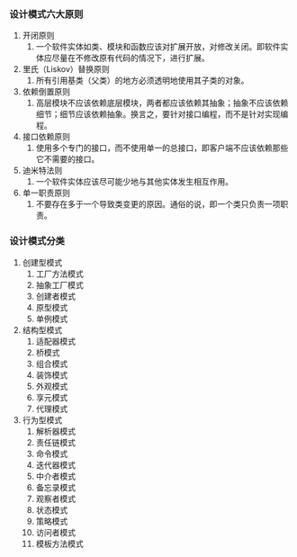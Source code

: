 ### 设计模式六大原则 ###
1. 开闭原则
	1. 一个软件实体如类、模块和函数应该对扩展开放，对修改关闭。即软件实体应尽量在不修改原有代码的情况下，进行扩展。
2. 里氏（Liskov）替换原则
	1. 所有引用基类（父类）的地方必须透明地使用其子类的对象。
3. 依赖倒置原则
	1. 高层模块不应该依赖底层模块，两者都应该依赖其抽象；抽象不应该依赖细节；细节应该依赖抽象。换言之，要针对接口编程，而不是针对实现编程。
4. 接口依赖原则
	1. 使用多个专门的接口，而不使用单一的总接口，即客户端不应该依赖那些它不需要的接口。
5. 迪米特法则
	1. 一个软件实体应该尽可能少地与其他实体发生相互作用。
6. 单一职责原则
	1. 不要存在多于一个导致类变更的原因。通俗的说，即一个类只负责一项职责。

### 设计模式分类 ###
1. 创建型模式
	1. 工厂方法模式
	2. 抽象工厂模式
	3. 创建者模式
	4. 原型模式
	5. 单例模式
2. 结构型模式
	1. 适配器模式
	2. 桥模式
	3. 组合模式
	4. 装饰模式
	5. 外观模式
	6. 享元模式
	7. 代理模式
3. 行为型模式
	1. 解析器模式
	2. 责任链模式
	3. 命令模式
	4. 迭代器模式
	5. 中介者模式
	6. 备忘录模式
	7. 观察者模式
	8. 状态模式
	9. 策略模式
	10. 访问者模式
	11. 模板方法模式


